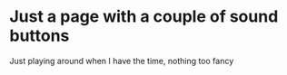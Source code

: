 # Just a page with a couple of sound buttons

Just playing around when I have the time, nothing too fancy 
